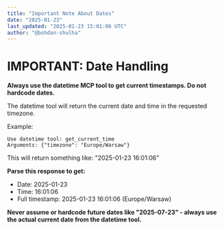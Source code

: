 ```yaml
---
title: "Important Note About Dates"
date: "2025-01-23"
last_updated: "2025-01-23 15:01:06 UTC"
author: "@bohdan-shulha"
---
```


# IMPORTANT: Date Handling

**Always use the datetime MCP tool to get current timestamps. Do not hardcode dates.**

The datetime tool will return the current date and time in the requested timezone.

Example:
```
Use datetime tool: get_current_time
Arguments: {"timezone": "Europe/Warsaw"}
```

This will return something like: "2025-01-23 16:01:06"

**Parse this response to get:**
- Date: 2025-01-23
- Time: 16:01:06
- Full timestamp: 2025-01-23 16:01:06 (Europe/Warsaw)

**Never assume or hardcode future dates like "2025-07-23" - always use the actual current date from the datetime tool.**